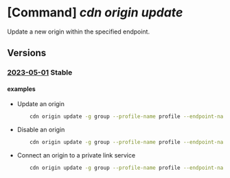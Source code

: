 # [Command] _cdn origin update_

Update a new origin within the specified endpoint.

## Versions

### [2023-05-01](/Resources/mgmt-plane/L3N1YnNjcmlwdGlvbnMve30vcmVzb3VyY2Vncm91cHMve30vcHJvdmlkZXJzL21pY3Jvc29mdC5jZG4vcHJvZmlsZXMve30vZW5kcG9pbnRzL3t9L29yaWdpbnMve30=/2023-05-01.xml) **Stable**

<!-- mgmt-plane /subscriptions/{}/resourcegroups/{}/providers/microsoft.cdn/profiles/{}/endpoints/{}/origins/{} 2023-05-01 -->

#### examples

- Update an origin
    ```bash
        cdn origin update -g group --profile-name profile --endpoint-name endpoint -n origin --http-port 80 --https-port 443 --priority 3 --weight 500 --host-name example.contoso.com
    ```

- Disable an origin
    ```bash
        cdn origin update -g group --profile-name profile --endpoint-name endpoint -n origin --disabled
    ```

- Connect an origin to a private link service
    ```bash
        cdn origin update -g group --profile-name profile --endpoint-name endpoint -n origin --http-port 80 --https-port 443 --private-link-resource-id /subscriptions/00000000-0000-0000-0000-000000000000/resourceGroups/group/providers/Microsoft.Network/privateLinkServices/pls --private-link-location EastUS --private-link-approval-message 'Please approve this request'
    ```
